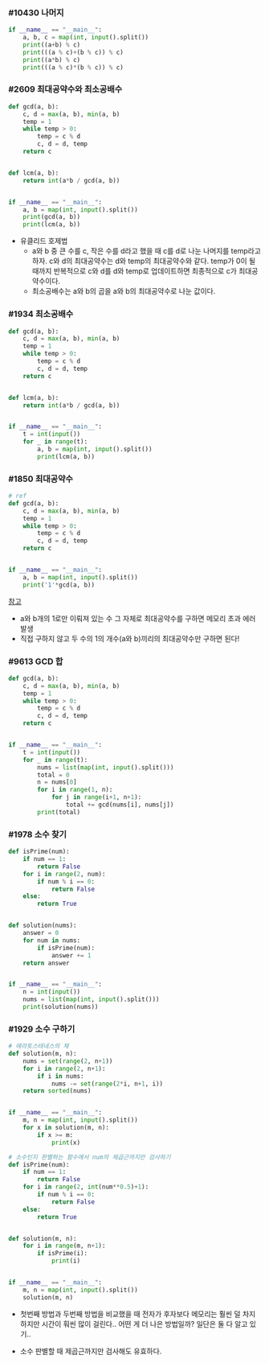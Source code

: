 ### #10430 나머지

```python
if __name__ == "__main__":
    a, b, c = map(int, input().split())
    print((a+b) % c)
    print(((a % c)+(b % c)) % c)
    print((a*b) % c)
    print(((a % c)*(b % c)) % c)
```



### #2609 최대공약수와 최소공배수

```python
def gcd(a, b):
    c, d = max(a, b), min(a, b)
    temp = 1
    while temp > 0:
        temp = c % d
        c, d = d, temp
    return c


def lcm(a, b):
    return int(a*b / gcd(a, b))


if __name__ == "__main__":
    a, b = map(int, input().split())
    print(gcd(a, b))
    print(lcm(a, b))
```

- 유클리드 호제법
  - a와 b 중 큰 수를 c, 작은 수를 d라고 했을 때 c를 d로 나눈 나머지를 temp라고하자. c와 d의 최대공약수는 d와 temp의 최대공약수와 같다. temp가 0이 될 때까지 반복적으로 c와 d를 d와 temp로 업데이트하면 최종적으로 c가 최대공약수이다.
  - 최소공배수는 a와 b의 곱을 a와 b의 최대공약수로 나눈 값이다.



### #1934 최소공배수

```python
def gcd(a, b):
    c, d = max(a, b), min(a, b)
    temp = 1
    while temp > 0:
        temp = c % d
        c, d = d, temp
    return c


def lcm(a, b):
    return int(a*b / gcd(a, b))


if __name__ == "__main__":
    t = int(input())
    for _ in range(t):
        a, b = map(int, input().split())
        print(lcm(a, b))
```



### #1850 최대공약수

```python
# ref
def gcd(a, b):
    c, d = max(a, b), min(a, b)
    temp = 1
    while temp > 0:
        temp = c % d
        c, d = d, temp
    return c


if __name__ == "__main__":
    a, b = map(int, input().split())
    print('1'*gcd(a, b))
```

[참고](https://claude-u.tistory.com/404)

- a와 b개의 1로만 이뤄져 있는 수 그 자체로 최대공약수를 구하면 메모리 초과 에러 발생
- 직접 구하지 않고 두 수의 1의 개수(a와 b)끼리의 최대공약수만 구하면 된다!



### #9613 GCD 합

```python
def gcd(a, b):
    c, d = max(a, b), min(a, b)
    temp = 1
    while temp > 0:
        temp = c % d
        c, d = d, temp
    return c


if __name__ == "__main__":
    t = int(input())
    for _ in range(t):
        nums = list(map(int, input().split()))
        total = 0
        n = nums[0]
        for i in range(1, n):
            for j in range(i+1, n+1):
                total += gcd(nums[i], nums[j])
        print(total)
```



### #1978 소수 찾기

```python
def isPrime(num):
    if num == 1:
        return False
    for i in range(2, num):
        if num % i == 0:
            return False
    else:
        return True


def solution(nums):
    answer = 0
    for num in nums:
        if isPrime(num):
            answer += 1
    return answer


if __name__ == "__main__":
    n = int(input())
    nums = list(map(int, input().split()))
    print(solution(nums))
```



### #1929 소수 구하기

```python
# 에라토스테네스의 체
def solution(m, n):
    nums = set(range(2, n+1))
    for i in range(2, n+1):
        if i in nums:
            nums -= set(range(2*i, n+1, i))
    return sorted(nums)


if __name__ == "__main__":
    m, n = map(int, input().split())
    for x in solution(m, n):
        if x >= m:
            print(x)
```

```python
# 소수인지 판별하는 함수에서 num의 제곱근까지만 검사하기
def isPrime(num):
    if num == 1:
        return False
    for i in range(2, int(num**0.5)+1):
        if num % i == 0:
            return False
    else:
        return True


def solution(m, n):
    for i in range(m, n+1):
        if isPrime(i):
            print(i)


if __name__ == "__main__":
    m, n = map(int, input().split())
    solution(m, n)
```

- 첫번째 방법과 두번째 방법을 비교했을 때 전자가 후자보다 메모리는 훨씬 덜 차지하지만 시간이 훠씬 많이 걸린다.. 어떤 게 더 나은 방법일까? 일단은 둘 다 알고 있기..

- 소수 판별할 때 제곱근까지만 검사해도 유효하다.
